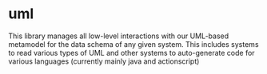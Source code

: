 uml
===

This library manages all low-level interactions with our UML-based metamodel for the data schema of any given system. This includes systems to read various types of UML and other systems to auto-generate code for various languages (currently mainly java and actionscript)
